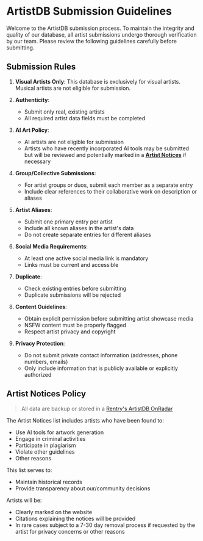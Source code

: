 # ArtistDB Submission Guidelines

Welcome to the ArtistDB submission process. To maintain the integrity and quality of our database, all artist submissions undergo thorough verification by our team. Please review the following guidelines carefully before submitting.

## Submission Rules

1. **Visual Artists Only**: This database is exclusively for visual artists. Musical artists are not eligible for submission.

2. **Authenticity**: 
   - Submit only real, existing artists
   - All required artist data fields must be completed

3. **AI Art Policy**:
   - AI artists are not eligible for submission
   - Artists who have recently incorporated AI tools may be submitted but will be reviewed and potentially marked in a [**Artist Notices**](#artist-notices-policy) if necessary

4. **Group/Collective Submissions**:
   - For artist groups or duos, submit each member as a separate entry
   - Include clear references to their collaborative work on description or aliases

5. **Artist Aliases**:
   - Submit one primary entry per artist
   - Include all known aliases in the artist's data
   - Do not create separate entries for different aliases

6. **Social Media Requirements**:
   - At least one active social media link is mandatory
   - Links must be current and accessible

7. **Duplicate**:
   - Check existing entries before submitting
   - Duplicate submissions will be rejected

8. **Content Guidelines**:
   - Obtain explicit permission before submitting artist showcase media
   - NSFW content must be properly flagged
   - Respect artist privacy and copyright

9. **Privacy Protection**:
   - Do not submit private contact information (addresses, phone numbers, emails)
   - Only include information that is publicly available or explicitly authorized

## Artist Notices Policy

> All data are backup or stored in a [Rentry's ArtistDB OnRadar](https://rentry.org/artistdb-on-radar-db)

The Artist Notices list includes artists who have been found to:
- Use AI tools for artwork generation
- Engage in criminal activities
- Participate in plagiarism
- Violate other guidelines
- Other reasons

This list serves to:
- Maintain historical records
- Provide transparency about our/community decisions

Artists will be:
- Clearly marked on the website
- Citations explaining the notices will be provided
- In rare cases subject to a 7-30 day removal process if requested by the artist for privacy concerns or other reasons
